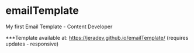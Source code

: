 # emailTemplate
My first Email Template - Content Developer

***Template available at: https://jeradev.github.io/emailTemplate/  (requires updates - responsive)
